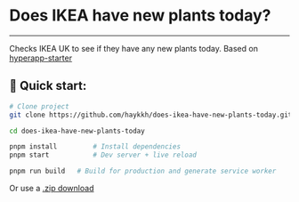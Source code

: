 # Does IKEA have new plants today?

---

Checks IKEA UK to see if they have any new plants today. Based on [hyperapp-starter](https://github.com/loteoo/hyperapp-starter)

## 🚀 Quick start:

```sh
# Clone project
git clone https://github.com/haykkh/does-ikea-have-new-plants-today.git

cd does-ikea-have-new-plants-today

pnpm install         # Install dependencies
pnpm start           # Dev server + live reload
```

```sh
pnpm run build   # Build for production and generate service worker
```

Or use a [.zip download](https://github.com/haykkh/does-ikea-have-new-plants-today/archive/master.zip)
